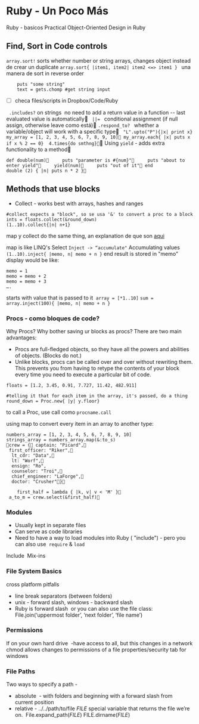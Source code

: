 # Ruby - Un Poco Más
Ruby - basicos
Practical Object-Oriented Design in Ruby 

## Find, Sort in Code controls
``array.sort!`` sorts whether number or string arrays, changes object instead de crear un duplicate
``array.sort{ |item1, item2| item2 <=> item1 } `` una manera de sort in reverse order
``` 
	puts "some string" 
	text = gets.chomp #get string input
```

- [ ] checa files/scripts in Dropbox/Code/Ruby


`` .includes?`` on strings 
 no need to add a return value in a function -- last evaluated value is automatically
`` ||= `` conditional assignment (if null assign, otherwise leave como está)
``.respond_to? `` whether a variable/object will work with a specific type
`` "L".upto("P"){|x| print x}``
`` my_array = [1, 2, 3, 4, 5, 6, 7, 8, 9, 10] my_array.each{ |x| puts x if x % 2 == 0} 
 4.times{do smthng}``
Using ``yield`` - adds extra functionality to a method
```
def double(num)     puts "parameter is #{num}"     puts "about to enter yield"     yield(num)     puts "out of it" end
double (2) { |n| puts n * 2 }
```

## Methods that use blocks 
- Collect - works best with arrays, hashes and ranges
```
#collect expects a "block", so se usa '&' to convert a proc to a block
ints = floats.collect(&round_down)
(1..10).collect{|n| n+1}
```

map y collect do the same thing, an explanation de que son [aqui](http://stackoverflow.com/questions/5254732/difference-between-map-and-collect-in-ruby)

map is like LINQ's Select
``Inject -> “accumulate"``
Accumulating values 
``(1..10).inject{ |memo, n| memo + n }``
end result is stored in "memo"
display would be like:
```
memo = 1
memo = memo + 2
memo = memo + 3
….
```

starts with value that is passed to it 
``array = [*1..10]``
``sum = array.inject(100){ |memo, n| memo + n }``

### Procs - como bloques de code?
Why Procs? Why bother saving ur blocks as procs? There are two main advantages:
- Procs are full-fledged objects, so they have all the powers and abilities of objects. (Blocks do not.)
- Unlike blocks, procs can be called over and over without rewriting them. This prevents you from having to retype the contents of your block every time you need to execute a particular bit of code.


```
floats = [1.2, 3.45, 0.91, 7.727, 11.42, 482.911]

#telling it that for each item in the array, it's passed, do a thing
round_down = Proc.new{ |y| y.floor}
```

to call a Proc, use call como ``procname.call``

using map to convert every item in an array to another type:
```
numbers_array = [1, 2, 3, 4, 5, 6, 7, 8, 9, 10]
strings_array = numbers_array.map(&:to_s)
crew = { captain: "Picard",
 first_officer: "Riker",
  lt_cdr: "Data",
  lt: "Worf",
  ensign: "Ro", 
  counselor: "Troi",
  chief_engineer: "LaForge",
  doctor: "Crusher"}

	first_half = lambda { |k, v| v < 'M' }
 a_to_m = crew.select(&first_half)
```

### Modules
- Usually kept in separate files
- Can serve as code libraries
- Need to have a way to load modules into Ruby ( "include") - pero you can also use  ``require`` & ``load``

Include 
Mix-ins

### File System Basics
cross platform pitfalls
- line break separators (between folders) 
- unix - forward slash, windows - backward slash
- Ruby is forward slash 
or you can also use the file class:
File.join(‘uppermost folder’, ‘next folder’, ‘file name’)

### Permissions
If on your own hard drive  -have access to all, but this changes in a network chmod allows changes to permissions of a file
properties/security tab for windows

### File Paths
Two ways to specify a path -
- absolute  - with folders and beginning with a forward slash from current position 
- relative - ../../path/to/file
_FILE_ special variable that returns the file we’re on. 
File.expand_path(_FILE_)
FILE.dirname(_FILE_)
